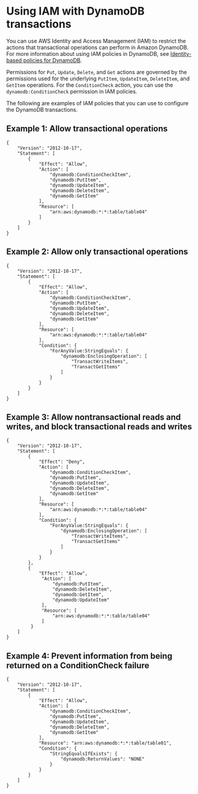 # Using IAM with DynamoDB transactions<a name="transaction-apis-iam"></a>

You can use AWS Identity and Access Management \(IAM\) to restrict the actions that transactional operations can perform in Amazon DynamoDB\. For more information about using IAM policies in DynamoDB, see  [Identity\-based policies for DynamoDB](security_iam_service-with-iam.md#security_iam_service-with-iam-id-based-policies)\.

Permissions for `Put`, `Update`, `Delete`, and `Get` actions are governed by the permissions used for the underlying `PutItem`, `UpdateItem`, `DeleteItem`, and `GetItem` operations\. For the `ConditionCheck` action, you can use the `dynamodb:ConditionCheck` permission in IAM policies\.

The following are examples of IAM policies that you can use to configure the DynamoDB transactions\.

## Example 1: Allow transactional operations<a name="tx-policy-example-1"></a>

```
{
    "Version": "2012-10-17",
    "Statement": [
        {
            "Effect": "Allow",
            "Action": [
                "dynamodb:ConditionCheckItem",
                "dynamodb:PutItem",
                "dynamodb:UpdateItem",
                "dynamodb:DeleteItem",
                "dynamodb:GetItem"
            ],
            "Resource": [
                "arn:aws:dynamodb:*:*:table/table04"
            ]
        }
    ]
}
```

## Example 2: Allow only transactional operations<a name="tx-policy-example-2"></a>

```
{
    "Version": "2012-10-17",
    "Statement": [
        {
            "Effect": "Allow",
            "Action": [
                "dynamodb:ConditionCheckItem",
                "dynamodb:PutItem",
                "dynamodb:UpdateItem",
                "dynamodb:DeleteItem",
                "dynamodb:GetItem"
            ],
            "Resource": [
                "arn:aws:dynamodb:*:*:table/table04"
            ],
            "Condition": {
                "ForAnyValue:StringEquals": {
                    "dynamodb:EnclosingOperation": [
                        "TransactWriteItems",
                        "TransactGetItems"
                    ]
                }
            }
        }
    ]
}
```

## Example 3: Allow nontransactional reads and writes, and block transactional reads and writes<a name="tx-policy-example-3"></a>

```
{
    "Version": "2012-10-17",
    "Statement": [
        {
            "Effect": "Deny",
            "Action": [
                "dynamodb:ConditionCheckItem",
                "dynamodb:PutItem",
                "dynamodb:UpdateItem",
                "dynamodb:DeleteItem",
                "dynamodb:GetItem"
            ],
            "Resource": [
                "arn:aws:dynamodb:*:*:table/table04"
            ],
            "Condition": {
                "ForAnyValue:StringEquals": {
                    "dynamodb:EnclosingOperation": [
                        "TransactWriteItems",
                        "TransactGetItems"
                    ]
                }
            }
        },
        {
            "Effect": "Allow",
             "Action": [
                 "dynamodb:PutItem",
                 "dynamodb:DeleteItem",
                 "dynamodb:GetItem",
                 "dynamodb:UpdateItem"
             ],
             "Resource": [
                 "arn:aws:dynamodb:*:*:table/table04"
             ]
         }
    ]
}
```

## Example 4: Prevent information from being returned on a ConditionCheck failure<a name="tx-policy-example-4"></a>

```
{
    "Version": "2012-10-17",
    "Statement": [
        {
            "Effect": "Allow",
            "Action": [
                "dynamodb:ConditionCheckItem",
                "dynamodb:PutItem",
                "dynamodb:UpdateItem",
                "dynamodb:DeleteItem",
                "dynamodb:GetItem"
            ],
            "Resource": "arn:aws:dynamodb:*:*:table/table01",
            "Condition": {
                "StringEqualsIfExists": {
                    "dynamodb:ReturnValues": "NONE"
                }
            }
        }
    ]
}
```